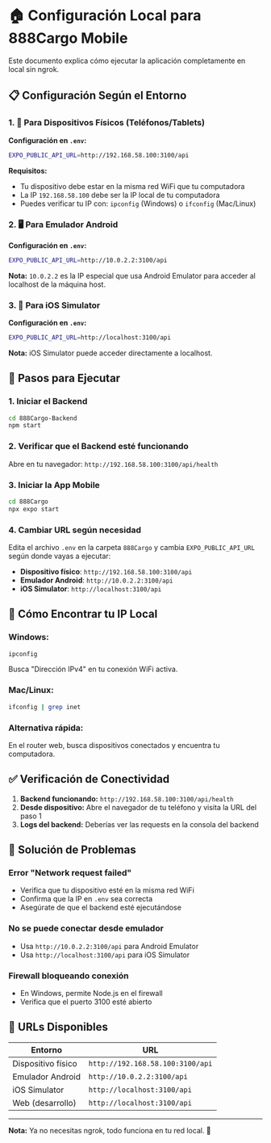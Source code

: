 # 🏠 Configuración Local para 888Cargo Mobile

Este documento explica cómo ejecutar la aplicación completamente en local sin ngrok.

## 📋 Configuración Según el Entorno

### 1. 📱 Para Dispositivos Físicos (Teléfonos/Tablets)

**Configuración en `.env`:**
```bash
EXPO_PUBLIC_API_URL=http://192.168.58.100:3100/api
```

**Requisitos:**
- Tu dispositivo debe estar en la misma red WiFi que tu computadora
- La IP `192.168.58.100` debe ser la IP local de tu computadora
- Puedes verificar tu IP con: `ipconfig` (Windows) o `ifconfig` (Mac/Linux)

### 2. 🖥️ Para Emulador Android

**Configuración en `.env`:**
```bash
EXPO_PUBLIC_API_URL=http://10.0.2.2:3100/api
```

**Nota:** `10.0.2.2` es la IP especial que usa Android Emulator para acceder al localhost de la máquina host.

### 3. 📲 Para iOS Simulator

**Configuración en `.env`:**
```bash
EXPO_PUBLIC_API_URL=http://localhost:3100/api
```

**Nota:** iOS Simulator puede acceder directamente a localhost.

## 🚀 Pasos para Ejecutar

### 1. Iniciar el Backend
```bash
cd 888Cargo-Backend
npm start
```

### 2. Verificar que el Backend esté funcionando
Abre en tu navegador: `http://192.168.58.100:3100/api/health`

### 3. Iniciar la App Mobile
```bash
cd 888Cargo
npx expo start
```

### 4. Cambiar URL según necesidad
Edita el archivo `.env` en la carpeta `888Cargo` y cambia `EXPO_PUBLIC_API_URL` según donde vayas a ejecutar:

- **Dispositivo físico**: `http://192.168.58.100:3100/api`
- **Emulador Android**: `http://10.0.2.2:3100/api`
- **iOS Simulator**: `http://localhost:3100/api`

## 🔧 Cómo Encontrar tu IP Local

### Windows:
```bash
ipconfig
```
Busca "Dirección IPv4" en tu conexión WiFi activa.

### Mac/Linux:
```bash
ifconfig | grep inet
```

### Alternativa rápida:
En el router web, busca dispositivos conectados y encuentra tu computadora.

## ✅ Verificación de Conectividad

1. **Backend funcionando:** `http://192.168.58.100:3100/api/health`
2. **Desde dispositivo:** Abre el navegador de tu teléfono y visita la URL del paso 1
3. **Logs del backend:** Deberías ver las requests en la consola del backend

## 🚨 Solución de Problemas

### Error "Network request failed"
- Verifica que tu dispositivo esté en la misma red WiFi
- Confirma que la IP en `.env` sea correcta
- Asegúrate de que el backend esté ejecutándose

### No se puede conectar desde emulador
- Usa `http://10.0.2.2:3100/api` para Android Emulator
- Usa `http://localhost:3100/api` para iOS Simulator

### Firewall bloqueando conexión
- En Windows, permite Node.js en el firewall
- Verifica que el puerto 3100 esté abierto

## 📝 URLs Disponibles

| Entorno | URL |
|---------|-----|
| Dispositivo físico | `http://192.168.58.100:3100/api` |
| Emulador Android | `http://10.0.2.2:3100/api` |
| iOS Simulator | `http://localhost:3100/api` |
| Web (desarrollo) | `http://localhost:3100/api` |

---
**Nota:** Ya no necesitas ngrok, todo funciona en tu red local. 🎉

